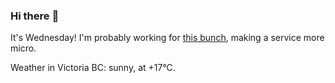 ### Hi there :wave:

It's Wednesday! I'm probably working for [this bunch](https://github.com/kohofinancial), making a service more micro.

Weather in Victoria BC: sunny, at +17°C.
